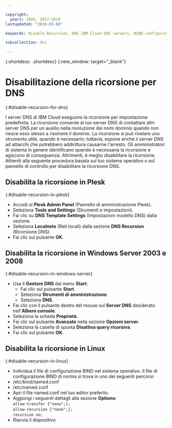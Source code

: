 ```yaml
---

copyright:
  years: 1994, 2017-2019
lastupdated: "2019-03-08"

keywords: Disable Recursion, DNS IBM Cloud DNS servers, BIND configuration file

subcollection: dns

---
```



{:shortdesc: .shortdesc}
{:new_window: target="_blank"}

# Disabilitazione della ricorsione per DNS
{:#disable-recursion-for-dns}

I server DNS di IBM Cloud eseguono la ricorsione per impostazione predefinita. La ricorsione consente al tuo server DNS di contattare altri server DNS per un ausilio nella risoluzione dei nomi dominio quando non riesce esso stesso a risolvere il dominio. La ricorsione si può rivelare uno strumento utile, quando è necessario; tuttavia, espone anche il server DNS ad attacchi che potrebbero addirittura causarne l'arresto. Gli amministratori di sistema in genere identificano quando è necessaria la ricorsione e agiscono di conseguenza. Altrimenti, è meglio disabilitare la ricorsione. Attieniti alla seguente procedura basata sul tuo sistema operativo o sul pannello di controllo per disabilitare la ricorsione DNS.

## Disabilita la ricorsione in Plesk
{:#disable-recursion-in-plesk}
* Accedi al **Plesk Admin Panel** (Pannello di amministrazione Plesk).
* Seleziona **Tools and Settings** (Strumenti e impostazioni).
* Fai clic su **DNS Template Settings** (Impostazioni modello DNS) dalla sezione.
* Seleziona **Localnets** (Reti locali) dalla sezione **DNS Recursion** (Ricorsione DNS).
* Fai clic sul pulsante **OK**.

## Disabilita la ricorsione in Windows Server 2003 e 2008
{:#disable-recursion-in-windows-server}

* Usa il **Gestore DNS** dal menu **Start**:
  * Fai clic sul pulsante **Start**.
  * Seleziona **Strumenti di amministrazione**.
  * Seleziona **DNS**.
* Fai clic con il pulsante destro del mouse sul **Server DNS** desiderato nell'**Albero console**.
* Seleziona la scheda **Proprietà**.
* Fai clic sul pulsante **Avanzate** nella sezione **Opzioni server**.
* Seleziona la casella di spunta **Disattiva query ricorsiva**.
* Fai clic sul pulsante **OK**.

## Disabilita la ricorsione in Linux
{:#disable-recursion-in-linux}

 * Individua il file di configurazione BIND nel sistema operativo. Il file di configurazione BIND di norma si trova in uno dei seguenti percorsi:
  * /etc/bind/named.conf
  * /etc/named.conf
* Apri il file named.conf nel tuo editor preferito.
* Aggiungi i seguenti dettagli alla sezione **Options**:<br/>`allow-transfer {"none";};`<br/>`allow-recursion {"none";};`<br/>`recursion no;`
* Riavvia il dispositivo.
